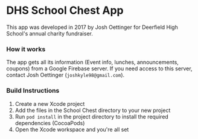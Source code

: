 # DHS School Chest App

This app was developed in 2017 by Josh Oettinger for Deerfield High School's annual charity fundraiser.

### How it works
The app gets all its information (Event info, lunches, announcements, coupons) from a Google Firebase server. If you need access to this server, contact Josh Oettinger (`joshkyle98@gmail.com`).


 ### Build Instructions
1.  Create a new Xcode project
2.  Add the files in the School Chest directory to your new project
3.  Run `pod install` in the project directory to install the required dependencies (CocoaPods)
4.  Open the Xcode workspace and you're all set
